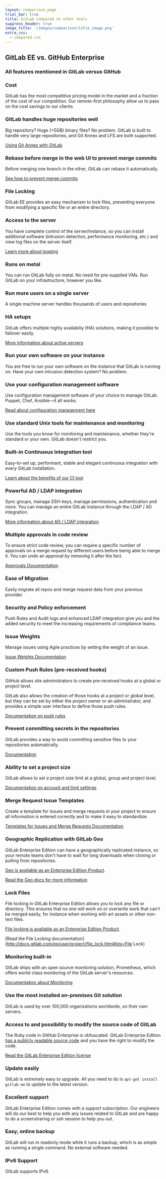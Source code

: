 ```yaml
---
layout: comparison_page
trial_bar: true
title: GitLab compared to other tools
suppress_header: true
image_title: '/images/comparison/title_image.png'
extra_css:
  - compared.css
---
```


## GitLab EE vs. GitHub Enterprise

### All features mentioned in GitLab versus GitHub

### Cost
GitLab has the most competitive pricing model in the market and a fraction of the cost of our competition. Our remote-first philosophy allow us to pass on the cost savings to our clients.

### GitLab handles huge repositories well
Big repository? Huge (>5GB) binary files? No problem. GitLab is built to handle very large repositories, and Git Annex and LFS are both supported.

[Using Git Annex with GitLab](https://about.gitlab.com/2015/02/17/gitlab-annex-solves-the-problem-of-versioning-large-binaries-with-git/)

### Rebase before merge in the web UI to prevent merge commits
Before merging one branch in the other, GitLab can rebase it automatically.

[See how to prevent merge commits](https://about.gitlab.com/2014/12/22/gitlab-7-6-and-ci-5-3-released/)

### File Locking
GitLab EE provides an easy mechanism to lock files, preventing everyone from
modifying a specific file or an entire directory.

### Access to the server
You have complete control of the server/instance, so you can install additional software (intrusion detection, performance monitoring, etc.) and view log files on the server itself.

[Learn more about logging](http://doc.gitlab.com/ce/logs/logs.html)

### Runs on metal
You can run GitLab fully on metal. No need for pre-supplied VMs. Run GitLab on your infrastructure, however you like.

### Run more users on a single server
A single machine server handles thousands of users and repositories

### HA setups
GitLab offers multiple highly availabiliy (HA) solutions, making it possible to failover easily.

[More information about active servers](https://about.gitlab.com/high-availability/)

### Run your own software on your instance
You are free to run your own software on the instance that GitLab is running on. Have your own intrusion detection system? No problem.

### Use your configuration management software
Use configuration management software of your choice to manage GitLab. Puppet, Chef, Ansible—it all works.

[Read about configuration management here](https://about.gitlab.com/installation/)

### Use standard Unix tools for maintenance and monitoring
Use the tools you know for monitoring and maintenance, whether they're standard or your own. GitLab doesn't restrict you.

### Built-in Continuous Integration tool
Easy-to-set up, performant, stable and elegant continuous integration with every GitLab installation.

[Learn about the benefits of our CI tool](http://doc.gitlab.com/ci/)

### Powerful AD / LDAP integration
Sync groups, manage SSH-keys, manage permissions, authentication and more. You can manage an entire GitLab instance through the LDAP / AD integration.

[More information about AD / LDAP integration](http://doc.gitlab.com/ee/integration/ldap.html)

### Multiple approvals in code review
To ensure strict code review, you can require a specific number of approvals on a merge request by different users before being able to merge it. You can undo an approval by removing it after the fact.

[Approvals Documentation](http://doc.gitlab.com/ee/workflow/merge_request_approvals.html)

### Ease of Migration
Easily migrate all repos and merge request data from your previous provider.

### Security and Policy enforcement
Push Rules and Audit logs and enhanced LDAP integration give you and the added security to meet the increasing requirements of compliance teams.

### Issue Weights
Manage issues using Agile practices by setting the weight of an issue.

[Issue Weights Documentation](http://doc.gitlab.com/ee/workflow/issue_weight.html)

### Custom Push Rules (pre-received hooks)

GitHub allows site administrators to create pre-received hooks at a global or
project level.

GitLab also allows the creation of those hooks at a project or global level, but
they can be set by either the project owner or an administrator, and provides a
simple user interface to define those push rules.

[Documentation on push rules](https://docs.gitlab.com/ee/push_rules/push_rules.html#prevent-pushing-secrets-to-the-repository)

### Prevent committing secrets in the repositories
GitLab provides a way to avoid committing sensitive files to your repositories automatically.

[Documentation](https://docs.gitlab.com/ee/push_rules/push_rules.html#prevent-pushing-secrets-to-the-repository)

### Ability to set a project size

GitLab allows to set a project size limit at a global, group and project level.

[Documentation on account and limit settings](https://docs.gitlab.com/ee/user/admin_area/settings/account_and_limit_settings.html)

### Merge Request Issue Templates
Create a template for issues and merge requests in your project to ensure all information is entered correctly and to make it easy to standardize.

[Templates for Issues and Merge Requests Documentation](http://doc.gitlab.com/ee/customization/issue_and_merge_request_template.html)

### Geographic Replication with GitLab Geo
GitLab Enterprise Edition can have a geographically replicated instance,
so your remote teams don't have to wait for long downloads when cloning or
pulling from repositories.

[Geo is available as an Enterprise Edition Product](https://about.gitlab.com/pricing/).

[Read the Geo docs for more information](http://docs.gitlab.com/ee/gitlab-geo/README.html)

### Lock Files
File locking in GitLab Enterprise Edition allows you to lock any file or
directory. This ensures that no one will work on or overwrite work that
can't be merged easily, for instance when working with art assets or
other non-text files.

[File locking is available as an Enterprise Edition Product](https://about.gitlab.com/pricing/).

[Read the File Locking documentation](http://docs.gitlab.com/ee/user/project/file_lock.html#sts=File Lock)

### Monitoring built-in
GitLab ships with an open source monitoring solution, Prometheus, which offers
world-class monitoring of the GitLab server's resources.

[Documentation about Monitoring](http://docs.gitlab.com/runner/monitoring/README.html)

### Use the most installed on-premises Git solution
GitLab is used by over 100,000 organizations worldwide, on their own servers.

### Access to and possibility to modify the source code of GitLab

The Ruby code in GitHub Enterprise is obfuscated.
GitLab Enterprise Edition [has a publicly readable source code][ee-source] and
you have the right to modify the code.

[Read the GitLab Enterprise Edition license](https://gitlab.com/gitlab-org/gitlab-ee/blob/master/LICENSE)

[ee-source]: https://gitlab.com/gitlab-org/gitlab-ee

### Update easily
GitLab is extremely easy to upgrade. All you need to do is `apt-get install gitlab-ee` to update to the latest version.

### Excellent support
GitLab Enterprise Edition comes with a support subscription.
Our engineers will do our best to help you with any issues related to
GitLab and are happy to do a screensharing or ssh session to help you out.

### Easy, online backup
GitLab will run in readonly mode while it runs a backup, which is
as simple as running a single command. No external software needed.

### IPv6 Support
GitLab supports IPv6.
